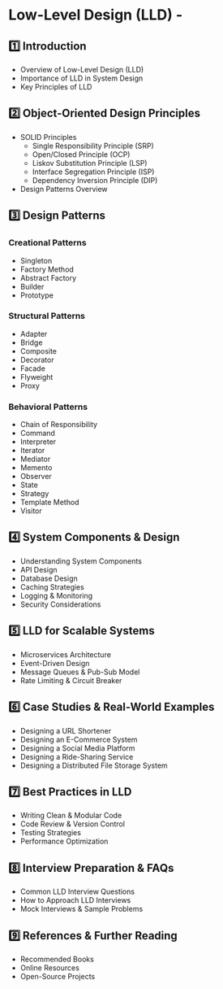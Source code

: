 # Low-Level Design (LLD) -

## 1️⃣ Introduction
- Overview of Low-Level Design (LLD)
- Importance of LLD in System Design
- Key Principles of LLD

## 2️⃣ Object-Oriented Design Principles
- SOLID Principles
  - Single Responsibility Principle (SRP)
  - Open/Closed Principle (OCP)
  - Liskov Substitution Principle (LSP)
  - Interface Segregation Principle (ISP)
  - Dependency Inversion Principle (DIP)
- Design Patterns Overview

## 3️⃣ Design Patterns
### Creational Patterns
- Singleton
- Factory Method
- Abstract Factory
- Builder
- Prototype

### Structural Patterns
- Adapter
- Bridge
- Composite
- Decorator
- Facade
- Flyweight
- Proxy

### Behavioral Patterns
- Chain of Responsibility
- Command
- Interpreter
- Iterator
- Mediator
- Memento
- Observer
- State
- Strategy
- Template Method
- Visitor

## 4️⃣ System Components & Design
- Understanding System Components
- API Design
- Database Design
- Caching Strategies
- Logging & Monitoring
- Security Considerations

## 5️⃣ LLD for Scalable Systems
- Microservices Architecture
- Event-Driven Design
- Message Queues & Pub-Sub Model
- Rate Limiting & Circuit Breaker

## 6️⃣ Case Studies & Real-World Examples
- Designing a URL Shortener
- Designing an E-Commerce System
- Designing a Social Media Platform
- Designing a Ride-Sharing Service
- Designing a Distributed File Storage System

## 7️⃣ Best Practices in LLD
- Writing Clean & Modular Code
- Code Review & Version Control
- Testing Strategies
- Performance Optimization

## 8️⃣ Interview Preparation & FAQs
- Common LLD Interview Questions
- How to Approach LLD Interviews
- Mock Interviews & Sample Problems

## 9️⃣ References & Further Reading
- Recommended Books
- Online Resources
- Open-Source Projects
